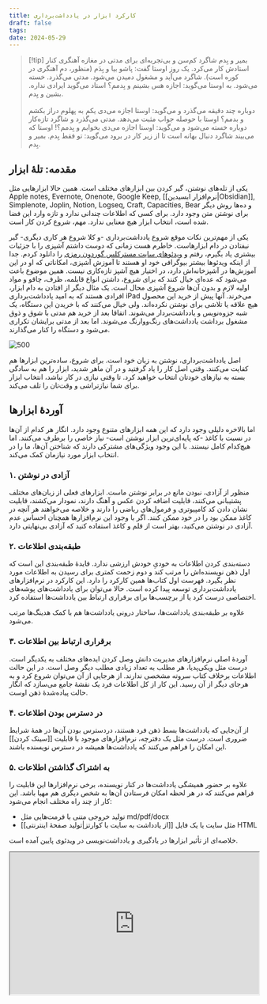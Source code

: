 ```yaml
---
title: کارکرد ابزار در یادداشت‌برداری
draft: false
tags: 
date: 2024-05-29
---
```


> [!tip] بمیر و بِدم
> شاگرد کم‌سن و بی‌تجربه‌‌ای برای مدتی در مغازه آهنگری کنار استادش کار می‌کرد. یک روز اوستا گفت: پاشو بیا و بِدَم (منظور، دم آهنگری در کوره است). شاگرد می‌آید و مشغول دمیدن می‌شود. مدتی می‌گذرد. خسته می‌شود. به اوستا می‌گوید: اجازه هس بشینم و بِدمم؟ استاد می‌گوید ایرادی نداره. بشین و بِدم.<br><br>
> دوباره چند دقیقه می‌گذرد و می‌گوید: اوستا اجازه می‌دی یکم به پهلوم دراز بکشم و بدمم؟ اوستا با حوصله جواب مثبت می‌دهد. مدتی می‌گذرد و شاگرد تازه‌کار دوباره خسته می‌شود و می‌گوید: اوستا اجازه می‌دی بخوابم و بِدمم؟! اوستا که می‌بیند شاگرد دنبال بهانه است تا از زیر کار در برود می‌گوید: تو فقط بِدم. بمیر و بِدم.

## مقدمه: تلهٔ ابزار

یکی از تله‌های نوشتن، گیر کردن بین ابزارهای مختلف است. همین حالا ابزارهایی مثل Apple notes, Evernote, Onenote, Google Keep, [[نرم‌افزار ابسیدین|Obsidian]], Simplenote, Joplin, Notion, Logseq, Craft, Capacities, Bear و ده‌ها روش دیگر برای نوشتن متن وجود دارد. برای کسی که اطلاعات چندانی ندارد و تازه وارد این فضا شده است، انتخاب ابزار هیچ معنایی ندارد. مهم، شروع کردن کار است.

یکی از مهم‌ترین نکات موقع شروع یادداشت‌برداری -و کلا شروع هر کاری دیگری- گیر نیفتادن در دام ابزارهاست. خاطرم هست زمانی که دوست داشتم آشپزی را با جزئیات بیشتری یاد بگیرم، رفتم و [ویدئوهای سایت مسترکلس گوردون رمزی](https://www.masterclass.com/classes/gordon-ramsay-teaches-cooking) را دانلود کردم. جدا از اینکه ویدئوها بیشتر بیوگرافی خود او هستند تا آموزش آشپزی، امکاناتی که او در این آموزش‌ها در آشپزخانه‌اش دارد، در اختیار هیچ آشپز تازه‌کاری نیست. همین موضوع باعث می‌شود که عده‌ای خیال کنند که برای شروع، داشتن انواع قابلمه، ظرف، چاقو و مواد اولیه لازم و بدون آن‌ها شروع آشپزی محال است. یک مثال دیگر از افتادن به دام ابزار، افرادی هستند که به امید یادداشت‌برداری iPad می‌خرند. آنها پیش از خرید این محصول هیچ علاقه یا تلاشی برای نوشتن نکرده‌اند. ولی خیال می‌کنند که با خریدن این دستگاه، یک شبه جزوه‌نویس و یادداشت‌بردار می‌شوند. اتفاقا بعد از خرید هم مدتی با شوق و ذوق مشغول برداشت یادداشت‌های رنگ‌ووارنگ می‌شوند. اما بعد از مدتی برایشان تکراری می‌شود و دستگاه را کنار می‌گذارند.

![500](https://benjaminmcevoy.com/wp-content/uploads/2018/01/gordon-ramsay-masterclass-review-cooking-1024x575.png)


اصل یادداشت‌برداری، نوشتن به زبان خود است. برای شروع، ساده‌ترین ابزارها هم کفایت می‌کنند. وقتی اصل کار را یاد گرفتید و در آن ماهر شدید، ابزار را هم به سادگی بسته به نیازهای خودتان انتخاب خواهید کرد. تا وقتی نیازی در کار نباشد، انتخاب ابزار برای شما نیازتراشی و وقت‌تان را تلف می‌کند.

## آوردهٔ ابزارها

اما بالاخره دلیلی وجود دارد که این همه ابزارهای متنوع وجود دارد. انگار هر کدام از آن‌ها در نسبت با کاغذ -که پایه‌ای‌ترین ابزار نوشتن است- نیاز خاصی را برطرف می‌کنند. اما هیچ‌کدام کامل نیستند. با این وجود ویژگی‌های مشترکی دارند که شناختن آن‌ها، ما را در انتخاب ابزار مورد نیازمان کمک می‌کند.
### ۱. آزادی در نوشتن

منظور از آزادی، نبودن مانع در برابر نوشتن ماست. ابزارهای فعلی از زبان‌های مختلف پشتیبانی می‌کنند، قابلیت اضافه کردن عکس و آهنگ دارند، نمودار می‌کشند، قابلیت نشان دادن کد کامپیوتری و فرمول‌های ریاضی را دارند و خلاصه می‌خواهند هر آنچه در کاغذ ممکن بود را در خود ممکن کنند. اگر با وجود این نرم‌افزارها همچنان احساس عدم آزادی در نوشتن می‌کنید، بهتر است از قلم و کاغذ استفاده کنید که آزادی بی‌نهایتی دارد.  

### ۲. طبقه‌بندی اطلاعات

دسته‌بندی کردن اطلاعات به خودیِ خودش ارزشی ندارد. فایدهٔ طبقه‌بندی این است که اول ذهن نویسنده‌اش را مرتب کند و دوم زحمت کمتری برای رسیدن به اطلاعات مورد نظر بگیرد. فهرست اول کتاب‌ها همین کارکرد را دارد. این کارکرد در نرم‌افزارهای یادداشت‌برداری توسعه پیدا کرده است. حالا می‌توان برای یادداشت‌های پوشه‌های اختصاصی درست کرد یا از برچسب‌ها برای برقراری ارتباط بین یادداشت‌ها استفاده کرد. 

علاوه بر طبقه‌بندی یادداشت‌ها، ساختار درونی یادداشت‌ها هم با کمک هدینگ‌ها مرتب می‌شود.

### ۳. برقراری ارتباط بین اطلاعات

آوردهٔ اصلی نرم‌افزارهای مدیریت دانش وصل کردن ایده‌های مختلف به یکدیگر است. درست مثل ویکی‌پدیا، هر مطلب به تعداد زیادی مطلب دیگر وصل است. در این حالت اطلاعات برخلاف کتاب سروته مشخصی ندارند. از هرجایی از آن می‌توان شروع کرد و به هرجای دیگر از آن رسید. این کار از کل اطلاعات فرد یک نقشهٔ جامع می‌سازد که انگار حالت پیاده‌شدهٔ ذهن اوست.

### ۴. در دسترس بودن اطلاعات

از آن‌جایی که یادداشت‌ها بسط ذهن فرد هستند، دردسترس بودن آن‌ها در همهٔ شرایط ضروری است. درست مثل یک دفترچه، نرم‌افزارهای موجود با قابلیت [[سینک کردن]] این امکان را فراهم می‌کنند که یادداشت‌ها همیشه در دسترس نویسنده باشند.

### ۵. به اشتراک گذاشتن اطلاعات

علاوه بر حضور همیشگی یادداشت‌ها در کنار نویسنده، برخی نرم‌افزارها این قابلیت را فراهم می‌کنند که در هر لحظه امکان فرستادن آن‌ها به شخص دیگری هم مهیا باشد. این کار از چند راه مختلف انجام می‌شود:

- تولید خروجی متنی با فرمت‌هایی مثل md/pdf/docx
- [[از یادداشت به سایت با کوارتز|تولید صفحهٔ اینترنتی]] مثل سایت یا یک فایل HTML


 خلاصه‌ای از تأثیر ابزارها در یادگیری و یادداشت‌نویسی در ویدئوی پایین آمده است.


<style>.h_iframe-aparat_embed_frame{position:relative;}.h_iframe-aparat_embed_frame .ratio{display:block;width:100%;height:auto;}.h_iframe-aparat_embed_frame iframe{position:absolute;top:0;left:0;width:100%;height:100%;}</style><div class="h_iframe-aparat_embed_frame"><span style="display: block;padding-top: 57%"></span><iframe src="https://www.aparat.com/video/video/embed/videohash/w373gp0/vt/frame?titleShow=true&recom=self"  allowFullScreen="true" webkitallowfullscreen="true" mozallowfullscreen="true"></iframe></div>





